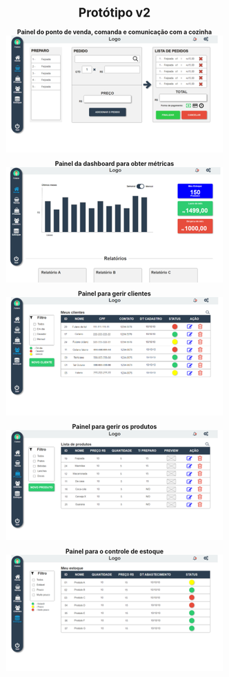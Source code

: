 <h1 align="center">Protótipo v2</h1>


<p align="center">
  <strong>Painel do ponto de venda, comanda e comunicação com a cozinha</strong> <br />
  <img src="venda_v2.png" alt="Protótipo do ponto de venda e comanda" />
</p>

<p align="center">
  <strong>Painel da dashboard para obter métricas</strong> <br />
  <img src="dash_v2.png" alt="Protótipo do ponto de venda e comanda" />
</p>

<p align="center">
  <strong>Painel para gerir clientes</strong> <br />
  <img src="cliente_v2.png" alt="Protótipo do painel para gerir clientes" />
</p>

<p align="center">
  <strong>Painel para gerir os produtos</strong> <br />
  <img src="produto_v2.png" alt="Protótipo do painel para gerir os produtos" />
</p>

<p align="center">
  <strong>Painel para o controle de estoque</strong> <br />
  <img src="estoque_v2.png" alt="Protótipo do painel para o controle de estoque" />
</p>